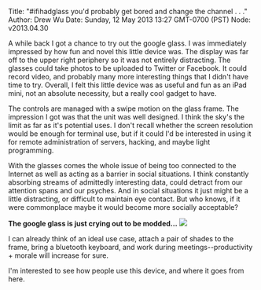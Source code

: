Title: "#ifihadglass you'd probably get bored and change the channel . . ."
Author: Drew Wu
Date: Sunday, 12 May 2013 13:27 GMT-0700 (PST)
Node: v2013.04.30

A while back I got a chance to try out the google glass. I was immediately impressed by how fun and novel this little device was. The display was far off to the upper right periphery so it was not entirely distracting. The glasses could take photos to be uploaded to Twitter or Facebook. It could record video, and probably many more interesting things that I didn't have time to try. Overall, I felt this little device was as useful and fun as an iPad mini, not an absolute necessity, but a really cool gadget to have.

The controls are managed with a swipe motion on the glass frame. The impression I got was that the unit was well designed. I think the sky's the limit as far as it's potential uses. I don't recall whether the screen resolution would be enough for terminal use, but if it could I'd be interested in using it for remote administration of servers, hacking, and maybe light programming.

With the glasses comes the whole issue of being too connected to the Internet as well as acting as a barrier in social situations. I think constantly absorbing streams of admittedly interesting data, could detract from our attention spans and our psyches. And in social situations it just might be a little distracting, or difficult to maintain eye contact. But who knows, if it were commonplace maybe it would become more socially acceptable?


<b>The google glass is just crying out to be modded...</b>
<img src="https://pbs.twimg.com/media/BIl9ifwCcAAMnOU.jpg" style="float: none"></img><br>

I can already think of an ideal use case, attach a pair of shades to the frame, bring a bluetooth keyboard, and work during meetings--productivity + morale will increase for sure.

I'm interested to see how people use this device, and where it goes from here.

